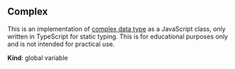 <a name="Complex"></a>

## Complex
This is an implementation of [complex data
type](https://en.wikipedia.org/wiki/Complex_data_type) as a JavaScript class,
only written in TypeScript for static typing.  This is for educational
purposes only and is not intended for practical use.

**Kind**: global variable  
